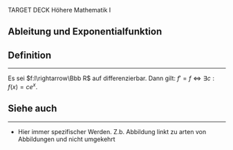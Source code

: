 
TARGET DECK
Höhere Mathematik I

Ableitung und Exponentialfunktion
--
## Definition
***
Es sei $f:I\rightarrow\Bbb R$ auf differenzierbar. Dann gilt:
$f' = f \iff \exists c: f(x)=ce^x$.
## Siehe auch
***
* Hier immer spezifischer Werden. Z.b. Abbildung linkt zu arten von Abbildungen und nicht umgekehrt